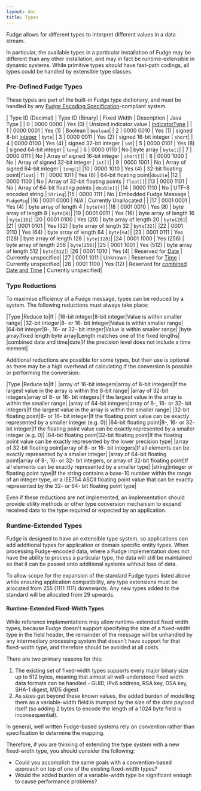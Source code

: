 ```yaml
---
layout: doc
title: Types
---
```


Fudge allows for different types to interpret different values in a data stream.

In particular, the available types in a particular installation of Fudge may be different than any other installation,
and may in fact be runtime-extensible in dynamic systems. While primitive types _should_ have fast-path codings,
all types could be handled by extensible type classes.

### Pre-Defined Fudge Types

These types are part of the built-in Fudge type dictionary, and must be handled by any
[Fudge Encoding Specification](specification.html)-compliant system.

| Type ID (Decimal) | Type ID (Binary) | Fixed Width | Description | Java Type |
| 0 | 0000 0000 | Yes (0) | Unsized indicator value |  [IndicatorType](type-indicator.html) |
| 1 | 0000 0001 | Yes (1) | Boolean | `boolean`|
|  2 | 0000 0010 | Yes (1) | signed 8-bit [integer](type-integer.html) | `byte`|
| 3 | 0000 0011 | Yes (2) | signed 16-bit integer | `short`|
| 4 | 0000 0100 | Yes (4) | signed 32-bit integer | `int`|
| 5 | 0000 0101 | Yes (8) | signed 64-bit integer | `long`|
| 6 | 0000 0110 | No | byte array | `byte[]`|
| 7 | 0000 0111 | No | Array of signed 16-bit integer | `short[]`|
| 8 | 0000 1000 | No | Array of signed 32-bit integer | `int[]`|
| 9 | 0000 1001 | No | Array of signed 64-bit integer | `long[]`|
|10 | 0000 1010 | Yes (4) | 32-bit floating point|`float`|
| 11 | 0000 1011 | Yes (8) | 64-bit floating point|`double`|
|12 | 0000 1100 | No | Array of 32-bit floating points | `float[]`|
|13 | 0000 1101 | No | Array of 64-bit floating points | `double[]`|
|14 | 0000 1110 | No | UTF-8 encoded string | `String`|
|15 | 0000 1111 | No | Embedded Fudge Message | `FudgeMsg`|
|16 | 0001 0000 | N/A | Currently Unallocated |  |
|17 | 0001 0001 | Yes (4) | byte array of length 4 | `byte[4]`|
|18 | 0001 0010 | Yes (8) | byte array of length 8 | `byte[8]`|
|19 | 0001 0011 | Yes (16) | byte array of length 16 | `byte[16]`|
|20 | 0001 0100 | Yes (20) | byte array of length 20 | `byte[20]`|
|21 | 0001 0101 | Yes (32) | byte array of length 32 | `byte[32]`|
|22 | 0001 0110 | Yes (64) | byte array of length 64 | `byte[64]`|
|23 | 0001 0111 | Yes (128) | byte array of length 128 | `byte[128]`|
|24 | 0001 1000 | Yes (256) | byte array of length 256 | `byte[256]`|
|25 | 0001 1001 | Yes (512) | byte array of length 512 | `byte[512]`|
|26 | 0001 1010 | Yes (4) | Reserved for [Date](type-datetime.html) | Currently unspecified|
|27 | 0001 1011 | Unknown | Reserved for [Time](type-datetime.html) | Currently unspecified|
|28 | 0001 1100 | Yes (12) | Reserved for [combined Date and Time](type-datetime.html) | Currently unspecified|

### Type Reductions
To maximise efficiency of a Fudge message, types can be reduced by a system. The following reductions must always take place:

|Type |Reduce to|If |
|16-bit integer|8-bit integer|Value is within smaller range|
|32-bit integer|8- or 16- bit integer|Value is within smaller range|
|64-bit integer|8-, 16- or 32- bit integer|Value is within smaller range|
|byte array|fixed length byte array|Length matches one of the fixed lengths|
|combined date and time|date|If the precision level does not include a time element|

Additional reductions are possible for some types, but their use is optional as there may be a high
overhead of calculating if the conversion is possible or performing the conversion:

|Type |Reduce to|If |
|array of 16-bit integers|array of 8-bit integers|If the largest value in the array is within the 8-bit range|
|array of 32-bit integers|array of 8- or 16- bit integers|If the largest value in the array is within the smaller range|
|array of 64-bit integers|array of 8-, 16- or 32- bit integers|If the largest value in the array is within the smaller range|
|32-bit floating point|8- or 16- bit integer|If the floating point value can be exactly represented by a smaller integer (e.g. 0)|
|64-bit floating point|8-, 16- or 32- bit integer|If the floating point value can be exactly represented by a smaller integer (e.g. 0)|
|64-bit floating point|32-bit floating point|If the floating point value can be exactly represented by the lower precision type|
|array of 32-bit floating point|array of 8- or 16- bit integers|If all elements can be exactly represented by a smaller integer|
|array of 64-bit floating point|array of 8-, 16- or 32- bit integers, or array of 32-bit floating point|If all elements can be exactly represented by a smaller type|
|string|integer or floating point type|If the string contains a base-10 number within the range of an integer type, or a IEE754 ASCII floating point value that can be exactly represented by the 32- or 64- bit floating point type|

Even if these reductions are not implemented, an implementation should provide utility methods or other type
conversion mechanism to expand received data to the type required or expected by an application.

### Runtime-Extended Types
Fudge is designed to have an extensible type system, so applications can add additional types for application
or domain specific entity types. When processing Fudge-encoded data, where a Fudge implementation does not have
the ability to process a particular type, the data will still be maintained so that it can be passed onto
additional systems without loss of data.

To allow scope for the expansion of the standard Fudge types listed above while ensuring application compatibility,
any type extensions must be allocated from 255 (1111 1111) downwards. Any new types added to the standard
will be allocated from 29 upwards.

#### Runtime-Extended Fixed-Width Types
While reference implementations may allow runtime-extended fixed width types, because Fudge doesn't support
specifying the size of a fixed-width type in the field header, the remainder of the message will be unhandled
by any intermediary processing system that doesn't have support for that fixed-width type, and therefore
should be avoided at all costs.

There are two primary reasons for this:

1. The existing set of fixed-width types supports every major binary size up to 512 bytes, meaning that almost all
well-understood fixed width data formats can be handled - GUID, IPv6 address, RSA key, DSA key, SHA-1 digest, MD5 digest
2. As sizes get beyond these known values, the added burden of modelling them as a variable-width field is trumped
by the size of the data payload itself (so adding 2 bytes to encode the length of a 1024 byte field is inconsequential).

In general, well written Fudge-based systems rely on convention rather than specification to determine the mapping.

Therefore, if you are thinking of extending the type system with a new fixed-width type, you should consider the following:

* Could you accomplish the same goals with a convention-based approach on top of one of the existing fixed-width types?
* Would the added burden of a variable-width type be significant enough to cause performance problems?
